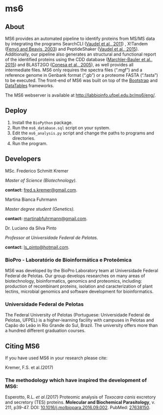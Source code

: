 # ms6

## About

MS6 provides an automated pipeline to identify proteins from MS/MS data by integrating 
the programs SearchCLI ([Vaudel et al., 2011](http://www.ncbi.nlm.nih.gov/pubmed/12622365))
, X!Tandem ([Fenyö and Beavis, 2003](http://www.ncbi.nlm.nih.gov/pubmed/12622365)) 
and PeptideShaker ([Vaudel et al., 2015](http://www.ncbi.nlm.nih.gov/pubmed/25574629)). 
Additionally, our pipeline also generates an structural and 
functional report of the identified proteins using the CDD database 
([Marchler-Bauler et al., 2015](https://www.ncbi.nlm.nih.gov/pmc/articles/PMC4383992/)) 
and BLAST2GO ([Conesa et al., 2005](http://www.ncbi.nlm.nih.gov/pubmed/16081474)), 
as well provides all intermediate files. MS6 only requires the spectra files (“.mgf”) 
and a reference genome in Genbank format (“.gb”) or a proteome FASTA (“.fasta”) 
to be executed. The front-end of MS6 was built on top of the 
[Bootstrap](http://getbootstrap.com/) and [DataTables](https://datatables.net/) 
frameworks.

The MS6 webserver is available at http://labbioinfo.ufpel.edu.br/ms6/eng/.

## Deploy

1. Install the `BioPython` package.
1. Run the `ms6_database.sql` script on your system.
2. Edit the `ms6_analysis.py` script and change the paths to programs and directories.
3. Run the program.

## Developers

MSc. Frederico Schmitt Kremer

*Master of Science (Biotechnology).*

**contact:** fred.s.kremer@gmail.com.

Martina Bianca Fuhrmann

*Master degree student (Genetics).*

**contact:** martinabfuhrmann@gmail.com.

Dr. Luciano da Silva Pinto

*Professor at Universidade Federal de Pelotas.*

**contact:** ls_pinto@hotmail.com.

### BioPro - Laboratório de Bioinformática e Proteômica

MS6 was developed by the BioPro Laboratory team at Universidade Federal Federal de Pelotas. Our group develops researches on many areas of biotechnology, bioinformatics, genomics and proteomics, including: production of recombinant proteins, isolation and caracterization of plant lectins, microbial genomics and software development for bioinformatics.

### Universidade Federal de Pelotas
The Federal University of Pelotas (Portuguese: Universidade Federal de Pelotas, UFPEL) is a higher-learning facility with campuses in Pelotas and Capão do Leão in Rio Grande do Sul, Brazil. The university offers more than a hundred different graduation courses.

## Citing MS6

If you have used MS6 in your research please cite:

Kremer, F.S. et al.(2017)

### The methodology which have inspired the development of MS6:

Esperotto, R.L. _et al_.(2017) Proteomic analysis of _Toxocara canis_ excretory and secretory (TES) proteins. **Molecular and Biochemical Parasitology**, v. 211, p39-47. DOI: [10.1016/j.molbiopara.2016.09.002](http://dx.doi.org/10.1016/j.molbiopara.2016.09.002). 
PubMed: [27638150](https://www.ncbi.nlm.nih.gov/pubmed/27638150). 

